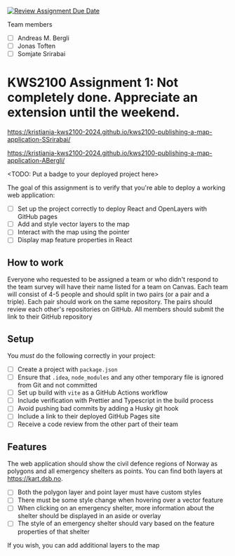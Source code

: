 [![Review Assignment Due Date](https://classroom.github.com/assets/deadline-readme-button-24ddc0f5d75046c5622901739e7c5dd533143b0c8e959d652212380cedb1ea36.svg)](https://classroom.github.com/a/mTyX4mC8)

Team members

- [ ] Andreas M. Bergli
- [ ] Jonas Toften
- [ ] Somjate Srirabai

# KWS2100 Assignment 1: Not completely done. Appreciate an extension until the weekend.

https://kristiania-kws2100-2024.github.io/kws2100-publishing-a-map-application-SSrirabai/

https://kristiania-kws2100-2024.github.io/kws2100-publishing-a-map-application-ABergli/

<TODO: Put a badge to your deployed project here>

The goal of this assignment is to verify that you're able to deploy a working web application:

- [ ] Set up the project correctly to deploy React and OpenLayers with GitHub pages
- [ ] Add and style vector layers to the map
- [ ] Interact with the map using the pointer
- [ ] Display map feature properties in React

## How to work

Everyone who requested to be assigned a team or who didn't respond to the team survey will have their name listed for a team on Canvas. Each team will consist of 4-5 people and should split in two pairs (or a pair and a triple). Each pair should work on the same repository. The pairs should review each other's repositories on GitHub. All members should submit the link to their GitHub repository

## Setup

You _must_ do the following correctly in your project:

- [ ] Create a project with `package.json`
- [ ] Ensure that `.idea`, `node_modules` and any other temporary file is ignored from Git and not committed
- [ ] Set up build with `vite` as a GitHub Actions workflow
- [ ] Include verification with Prettier and Typescript in the build process
- [ ] Avoid pushing bad commits by adding a Husky git hook
- [ ] Include a link to their deployed GitHub Pages site
- [ ] Receive a code review from the other part of their team

## Features

The web application should show the civil defence regions of Norway as polygons and all emergency shelters as points. You can find both layers at https://kart.dsb.no.

- [ ] Both the polygon layer and point layer must have custom styles
- [ ] There must be some style change when hovering over a vector feature
- [ ] When clicking on an emergency shelter, more information about the shelter should be displayed in an aside or overlay
- [ ] The style of an emergency shelter should vary based on the feature properties of that shelter

If you wish, you can add additional layers to the map

